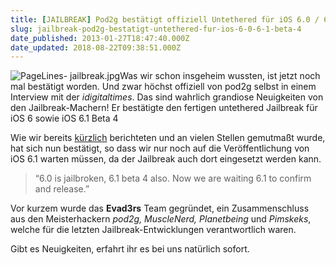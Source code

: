 ```yaml
---
title: [JAILBREAK] Pod2g bestätigt offiziell Untethered für iOS 6.0 / 6.1 Beta 4
slug: jailbreak-pod2g-bestatigt-untethered-fur-ios-6-0-6-1-beta-4
date_published: 2013-01-27T18:47:40.000Z
date_updated: 2018-08-22T09:38:51.000Z
---
```


![PageLines- jailbreak.jpg](//picdump.thafaker.de/2012/05/jailbreak-125x125.jpg)Was wir schon insgeheim wussten, ist jetzt noch mal bestätigt worden. Und zwar höchst offiziell von pod2g selbst in einem Interview mit der *idigitaltimes*. Das sind wahrlich grandiose Neuigkeiten von den Jailbreak-Machern! Er bestätigte den fertigen untethered Jailbreak für iOS 6 sowie iOS 6.1 Beta 4 

Wie wir bereits [kürzlich](__GHOST_URL__/jailbreak-ios-6-untethered-jailbreak-ist-laut-iphone-dev-team-bereits-fertig/) berichteten und an vielen Stellen gemutmaßt wurde, hat sich nun bestätigt, so dass wir nur noch auf die Veröffentlichung von iOS 6.1 warten müssen, da der Jailbreak auch dort eingesetzt werden kann.

> “6.0 is jailbroken, 6.1 beta 4 also. Now we are waiting 6.1 to confirm and release.”

Vor kurzem wurde das **Evad3rs** Team gegründet, ein Zusammenschluss aus den Meisterhackern *pod2g, MuscleNerd, Planetbeing* und *Pimskeks*, welche für die letzten Jailbreak-Entwicklungen verantwortlich waren.

Gibt es Neuigkeiten, erfahrt ihr es bei uns natürlich sofort.
